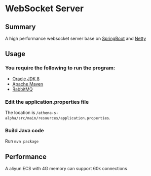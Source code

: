 WebSocket Server
===============

## Summary
A high performance websocket server base on [SpringBoot](https://projects.spring.io/spring-boot/)   and [Netty](http://netty.io/)  

## Usage
### You require the following to run the program:
* [Oracle JDK 8](https://www.oracle.com/java/technologies/java-se.html)
* [Apache Maven](http://maven.apache.org/)
* [RabbitMQ](http://www.rabbitmq.com/)

### Edit the application.properties file
The location is `/athena-s-alpha/src/main/resources/application.properties`.

### Build Java code
Run `mvn package`
## Performance
A aliyun ECS with 4G memory can support 60k connections 
